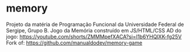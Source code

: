 # memory
Projeto da matéria de Programação Funcional da Universidade Federal de Sergipe, Grupo B. 
Jogo da Memória construído em JS/HTML/CSS
AD do jogo: https://youtube.com/shorts/ZMMMpefXACA?si=I1b6YHQlXK-fg25V
Fork of:  https://github.com/manualdodev/memory-game

